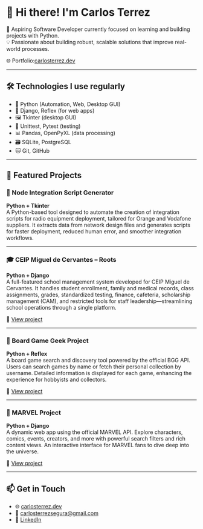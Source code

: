 # 👋 Hi there! I'm Carlos Terrez

🎯 Aspiring Software Developer currently focused on learning and building projects with Python.  
💡 Passionate about building robust, scalable solutions that improve real-world processes.

🌐 Portfolio:[carlosterrez.dev](https://carlosterrez.dev/)

---

## 🛠️ Technologies I use regularly

- 🐍 Python (Automation, Web, Desktop GUI)
- 🧰 Django, Reflex (for web apps)
- 🖼️ Tkinter (desktop GUI)
- 🧪 Unittest, Pytest (testing)
- 📊 Pandas, OpenPyXL (data processing)
- 🗃️ SQLite, PostgreSQL
- 🐱 Git, GitHub

---

## 🚀 Featured Projects

### 🧱 Node Integration Script Generator  
**Python + Tkinter**  
A Python-based tool designed to automate the creation of integration scripts for radio equipment deployment, tailored for Orange and Vodafone suppliers. It extracts data from network design files and generates scripts for faster deployment, reduced human error, and smoother integration workflows.

---

### 🎓 CEIP Miguel de Cervantes – Roots  
**Python + Django**  
A full-featured school management system developed for CEIP Miguel de Cervantes. It handles student enrollment, family and medical records, class assignments, grades, standardized testing, finance, cafeteria, scholarship management (CAM), and restricted tools for staff leadership—streamlining school operations through a single platform.

🔗 [View project](https://github.com/byDracool/CEIP_Miguel_Cervantes_Roots.git)

---

### 🎲 Board Game Geek Project  
**Python + Reflex**  
A board game search and discovery tool powered by the official BGG API. Users can search games by name or fetch their personal collection by username. Detailed information is displayed for each game, enhancing the experience for hobbyists and collectors.

🔗 [View project](https://github.com/byDracool/BoardGameGeek_project.git)

---

### 🦸 MARVEL Project  
**Python + Django**  
A dynamic web app using the official MARVEL API. Explore characters, comics, events, creators, and more with powerful search filters and rich content views. An interactive interface for MARVEL fans to dive deep into the universe.

🔗 [View project](https://github.com/byDracool/MARVEL_project.git)


---

## 📫 Get in Touch

- 🌐 [carlosterrez.dev](https://carlosterrez.dev/)
- 📧 carlosterrezsegura@gmail.com
- 💼 [LinkedIn](www.linkedin.com/in/carlos-terrez-segura-94657248)
